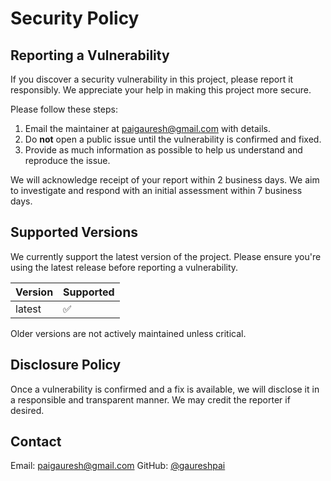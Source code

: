 # Security Policy

## Reporting a Vulnerability
If you discover a security vulnerability in this project, please report it responsibly.
We appreciate your help in making this project more secure.

Please follow these steps:

1. Email the maintainer at [paigauresh@gmail.com](mailto:paigauresh@gmail.com) with details.
2. Do **not** open a public issue until the vulnerability is confirmed and fixed.
3. Provide as much information as possible to help us understand and reproduce the issue.

We will acknowledge receipt of your report within 2 business days.
We aim to investigate and respond with an initial assessment within 7 business days.

## Supported Versions
We currently support the latest version of the project.
Please ensure you're using the latest release before reporting a vulnerability.

| Version | Supported |
|---------|-----------|
| latest  | ✅        |

Older versions are not actively maintained unless critical.

## Disclosure Policy
Once a vulnerability is confirmed and a fix is available,
we will disclose it in a responsible and transparent manner.
We may credit the reporter if desired.

## Contact
Email: [paigauresh@gmail.com](mailto:paigauresh@gmail.com)
GitHub: [@gaureshpai](https://github.com/gaureshpai)
